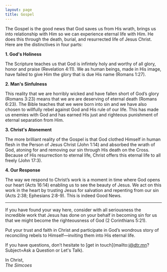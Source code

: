 ```yaml
---
layout: page
title: Gospel
---
```


The Gospel is the good news that God saves us from His wrath, brings us into relationship with Him so we can experience eternal life with Him. He does this through the death, burial, and resurrected life of Jesus Christ. Here are the distinctives in four parts:

**1. God's Holiness**

The Scripture teaches us that God is infintely holy and worthy of all glory, honor and praise (Revelation 4:11). We as human beings, made in His image, have failed to give Him the glory that is due His name (Romans 1:27).

**2. Man's Sinfulness**

This reality that we are horribly wicked and have fallen short of God’s glory (Romans 3:23) means that we are are deserving of eternal death (Romans 6:23). The Bible teaches that we were born into sin and we have also chosen to willfully rebel against God and His rule of our life. This has made us enemies with God and has earned His just and righteous punishment of eternal separation from Him.

**3. Christ's Atonement**

The more brilliant reality of the Gospel is that God clothed Himself in human flesh in the Person of Jesus Christ (John 1:14) and absorbed the wrath of God, atoning for and removing our sin through His death on the Cross. Because of His resurrection to eternal life, Christ offers this eternal life to all freely (John 17:3).

**4. Our Response**

The way we respond to Christ’s work is a moment in time where God opens our heart (Acts 16:14) enabling us to see the beauty of Jesus. We act on this work in the heart by trusting Jesus for salvation and repenting from our sin (Acts 2:38; Ephesians 2:8-9).
This is indeed Good News.

* * *

If you have found your way here, consider with all seriousness the incredible work that Jesus has done on your behalf in becoming sin for us that we might become the righteousness of God (2 Corinthians 5:21).

Put your trust and faith in Christ and participate in God’s wondrous story of reconciling rebels to Himself—inviting them into His eternal life.

If you have questions, don’t hesitate to [get in touch](mailto:i@dtr.mn?Subject=Ask a Question or Let's Talk).

In Christ,  
*The Simcoes*